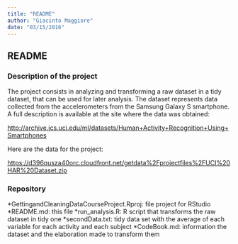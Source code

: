 ```yaml
---
title: "README"
author: "Giacinto Maggiore"
date: "03/15/2016"
---
```


## README 

### Description of the project

The project consists in analyzing and transforming a raw dataset in a tidy 
dataset, that can be used for later analysis. The dataset represents data collected from the accelerometers from the Samsung Galaxy S smartphone. A full description is available at the site where the data was obtained:

http://archive.ics.uci.edu/ml/datasets/Human+Activity+Recognition+Using+Smartphones 

Here are the data for the project:

https://d396qusza40orc.cloudfront.net/getdata%2Fprojectfiles%2FUCI%20HAR%20Dataset.zip

### Repository
*GettingandCleaningDataCourseProject.Rproj: file project for RStudio
*README.md: this file
*run_analysis.R: R script that transforms the raw dataset in tidy one
*secondData.txt: tidy data set with the average of each variable for each activity and each subject 
*CodeBook.md: information the dataset and the elaboration made to transform them
